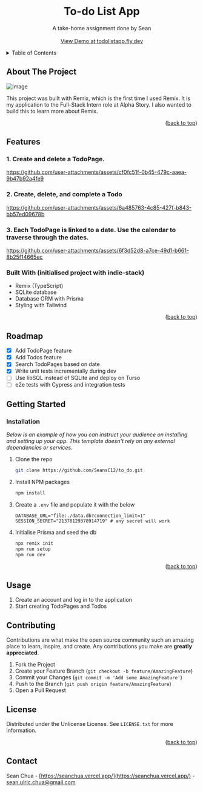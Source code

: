 <!-- Improved compatibility of back to top link: See: https://github.com/othneildrew/Best-README-Template/pull/73 -->

<a id="readme-top"></a>

<!-- PROJECT LOGO -->
<br />
<div align="center">

  <h1 align="center">To-do List App</h1>

  <p align="center">
    A take-home assignment done by Sean
    <br />
    <br />
    <a href="https://todolistapp.fly.dev/">View Demo at todolistapp.fly.dev</a>
  </p>
</div>

<!-- TABLE OF CONTENTS -->
<details>
  <summary>Table of Contents</summary>
  <ol>
    <li><a href="#about-the-project">About The Project</a></li>
    <li><a href="#features">Features</a></li>
    <li><a href="#roadmap">Roadmap</a></li>
    <li><a href="#installation">Installation</a></li>
    <li><a href="#usage">Usage</a></li>
    <li><a href="#contributing">Contributing</a></li>
    <li><a href="#license">License</a></li>
    <li><a href="#contact">contact</a></li>
  </ol>
</details>

<!-- ABOUT THE PROJECT -->

## About The Project

![image](https://github.com/user-attachments/assets/c7147f45-dfb9-4790-8174-6a86d336ab66)

This project was built with Remix, which is the first time I used Remix. It is my application to the Full-Stack Intern role at Alpha Story. I also wanted to build this to learn more about Remix.

<p align="right">(<a href="#readme-top">back to top</a>)</p>

## Features

### 1. Create and delete a TodoPage.

https://github.com/user-attachments/assets/cf0fc51f-0b45-479c-aaea-9b47b92a4fe9

### 2. Create, delete, and complete a Todo

https://github.com/user-attachments/assets/6a485763-4c85-427f-b843-bb57ed09678b

### 3. Each TodoPage is linked to a date. Use the calendar to traverse through the dates.

https://github.com/user-attachments/assets/6f3d52d8-a7ce-49d1-b661-8b25f14665ec

### Built With (initialised project with indie-stack)

- Remix (TypeScript)
- SQLite database
- Database ORM with Prisma
- Styling with Tailwind

<p align="right">(<a href="#readme-top">back to top</a>)</p>

<!-- ROADMAP -->

## Roadmap

- [x] Add TodoPage feature
- [x] Add Todos feature
- [x] Search TodoPages based on date
- [x] Write unit tests incrementally during dev
- [ ] Use libSQL instead of SQLite and deploy on Turso
- [ ] e2e tests with Cypress and integration tests

<!-- GETTING STARTED -->

## Getting Started

### Installation

_Below is an example of how you can instruct your audience on installing and setting up your app. This template doesn't rely on any external dependencies or services._

1. Clone the repo
   ```sh
   git clone https://github.com/SeansC12/to_do.git
   ```
2. Install NPM packages
   ```sh
   npm install
   ```
3. Create a `.env` file and populate it with the below
   ```.env
   DATABASE_URL="file:./data.db?connection_limit=1"
   SESSION_SECRET="21378129378914719" # any secret will work
   ```
4. Initialise Prisma and seed the db
   ```sh
   npx remix init
   npm run setup
   npm run dev
   ```

<p align="right">(<a href="#readme-top">back to top</a>)</p>

<!-- USAGE EXAMPLES -->

## Usage

1. Create an account and log in to the application
2. Start creating TodoPages and Todos

<!-- CONTRIBUTING -->

## Contributing

Contributions are what make the open source community such an amazing place to learn, inspire, and create. Any contributions you make are **greatly appreciated**.

1. Fork the Project
2. Create your Feature Branch (`git checkout -b feature/AmazingFeature`)
3. Commit your Changes (`git commit -m 'Add some AmazingFeature'`)
4. Push to the Branch (`git push origin feature/AmazingFeature`)
5. Open a Pull Request

<!-- LICENSE -->

## License

Distributed under the Unlicense License. See `LICENSE.txt` for more information.

<p align="right">(<a href="#readme-top">back to top</a>)</p>

<!-- CONTACT -->

## Contact

Sean Chua - [https://seanchua.vercel.app/](https://seanchua.vercel.app/) - sean.ulric.chua@gmail.com

<!-- MARKDOWN LINKS & IMAGES -->
<!-- https://www.markdownguide.org/basic-syntax/#reference-style-links -->

[linkedin-shield]: https://img.shields.io/badge/-LinkedIn-black.svg?style=for-the-badge&logo=linkedin&colorB=555
[linkedin-url]: https://www.linkedin.com/in/sean-chua-142a17265/
